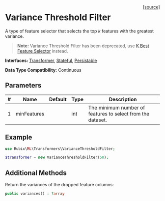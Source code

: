 <span style="float:right;"><a href="https://github.com/RubixML/ML/blob/master/src/Transformers/VarianceThresholdFilter.php">[source]</a></span>

# Variance Threshold Filter
A type of feature selector that selects the top *k* features with the greatest variance.

> **Note:** Variance Threshold Filter has been deprecated, use [K Best Feature Selector](k-best-feature-selector.md) instead.

**Interfaces:** [Transformer](api.md#transformer), [Stateful](api.md#stateful), [Persistable](../persistable.md)

**Data Type Compatibility:** Continuous

## Parameters
| # | Name | Default | Type | Description |
|---|---|---|---|---|
| 1 | minFeatures | | int | The minimum number of features to select from the dataset. |

## Example
```php
use Rubix\ML\Transformers\VarianceThresholdFilter;

$transformer = new VarianceThresholdFilter(50);
```

## Additional Methods
Return the variances of the dropped feature columns:
```php
public variances() : ?array
```
